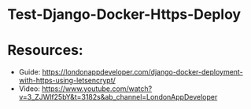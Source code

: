 # Test-Django-Docker-Https-Deploy

# Resources:
- Guide: https://londonappdeveloper.com/django-docker-deployment-with-https-using-letsencrypt/
- Video: https://www.youtube.com/watch?v=3_ZJWlf25bY&t=3182s&ab_channel=LondonAppDeveloper